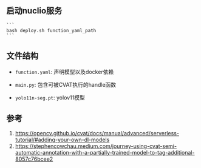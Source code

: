 
## 启动nuclio服务
	```
    bash deploy.sh function_yaml_path
	```

## 文件结构

- `function.yaml`: 声明模型以及docker依赖

- `main.py`: 包含可被CVAT执行的handle函数

- `yolo11n-seg.pt`: yolov11模型

## 参考

1. https://opencv.github.io/cvat/docs/manual/advanced/serverless-tutorial/#adding-your-own-dl-models
2. https://stephencowchau.medium.com/journey-using-cvat-semi-automatic-annotation-with-a-partially-trained-model-to-tag-additional-8057c76bcee2

